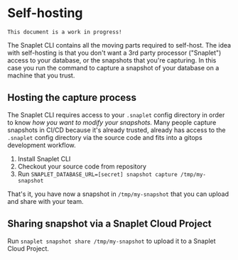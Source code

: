 # Self-hosting

`This document is a work in progress!`

The Snaplet CLI contains all the moving parts required to self-host.
The idea with self-hosting is that you don't want a 3rd party processor ("Snaplet") access to your database, or the snapshots that you're capturing.
In this case you run the command to capture a snapshot of your database on a machine that you trust.

## Hosting the capture process

The Snaplet CLI requires access to your `.snaplet` config directory in order to know _how you want to modify your snapshots._
Many people capture snapshots in CI/CD because it's already trusted, already has access to the `.snaplet` config directory via the source code and fits into a gitops development workflow.

1. Install Snaplet CLI
2. Checkout your source code from repository
3. Run `SNAPLET_DATABASE_URL=[secret] snapshot capture /tmp/my-snapshot` 

That's it, you have now a snapshot in `/tmp/my-snapshot` that you can upload and share with your team.

## Sharing snapshot via a Snaplet Cloud Project

Run `snaplet snapshot share /tmp/my-snapshot` to upload it to a Snaplet Cloud Project.
